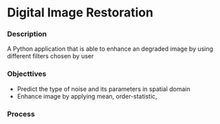 # Digital Image Restoration
### Description
A Python application that is able to enhance an degraded image by using different filters chosen by user
### Objecttives
- Predict the type of noise and its parameters in spatial domain
- Enhance image by applying mean, order-statistic, 
### Process 
